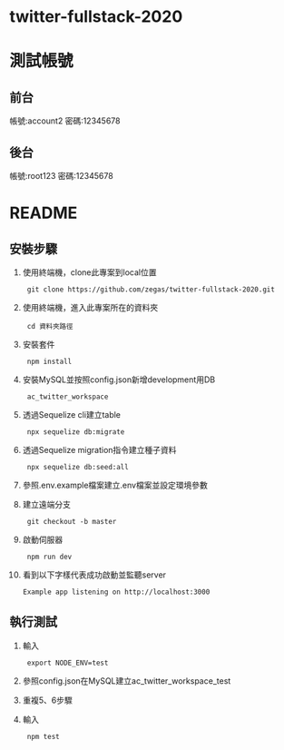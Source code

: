 # twitter-fullstack-2020

# 測試帳號
## 前台
帳號:account2
密碼:12345678

## 後台
帳號:root123
密碼:12345678

# README

## 安裝步驟
1. 使用終端機，clone此專案到local位置


        git clone https://github.com/zegas/twitter-fullstack-2020.git
2. 使用終端機，進入此專案所在的資料夾


        cd 資料夾路徑

3. 安裝套件


        npm install
4. 安裝MySQL並按照config.json新增development用DB


        ac_twitter_workspace
5. 透過Sequelize cli建立table


        npx sequelize db:migrate

6. 透過Sequelize migration指令建立種子資料


        npx sequelize db:seed:all

7. 參照.env.example檔案建立.env檔案並設定環境參數

8. 建立遠端分支

        git checkout -b master
9. 啟動伺服器



        npm run dev
10. 看到以下字樣代表成功啟動並監聽server


        Example app listening on http://localhost:3000
        
## 執行測試
1. 輸入


        export NODE_ENV=test
2. 參照config.json在MySQL建立ac_twitter_workspace_test
3. 重複5、6步驟
4. 輸入
   
   
        npm test